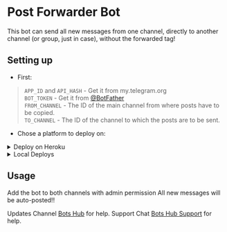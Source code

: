 # Post Forwarder Bot

This bot can send all new messages from one channel, directly to another channel (or group, just in case), without the forwarded tag!

## Setting up 
* First:
> `APP_ID` and `API_HASH` - Get it from my.telegram.org   
> `BOT_TOKEN` - Get it from [@BotFather](https://t.me/BotFather)   
> `FROM_CHANNEL` - The ID of the main channel from where posts have to be copied.  
> `TO_CHANNEL` - The ID of the channel to which the posts are to be sent.  
   
* Chose a platform to deploy on:
<details>
<summary>Deploy on Heroku</summary>

<p align="left">
  <a href="https://heroku.com/deploy?template=https://github.com/stark-Prince/PostForwarderBot">
     <img height="30px" src="https://img.shields.io/badge/Deploy%20To%20Heroku-blueviolet?style=for-the-badge&logo=heroku">
  </a>
</p>

</details>

<details>
<summary>Local Deploys</summary>
<br>
- Clone the repo:   <code>git clone https://github.com/stark-Prince/PostForwarderBot</code></br>
- Make a <code>.env</code> file in the root of the repo and fill in the values.</br>
- Use <code>python3 bot.py</code> to start the bot.</br>  
</details>

## Usage
Add the bot to both channels with admin permission
All new messages will be auto-posted!!

Updates Channel [Bots Hub](https://t.me/roBots_Hub) for help.
Support Chat [Bots Hub Support](https://t.me/roBots_HubSupport) for help.   
